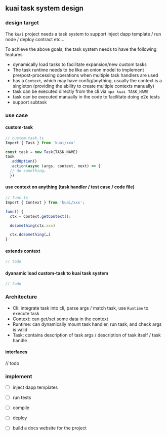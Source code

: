 ## kuai task system design

### design target
The `kuai` project needs a task system to support inject dapp template / run node / deploy contract etc...

To achieve the above goals, the task system needs to have the following features
 - dynamically load tasks to facilitate expansion/new custom tasks
 - The task runtime needs to be like an onion model to implement pre/post-processing operations when multiple task handlers are used
 - has a `Context`, which may have config/anything, usually the context is a singleton (providing the ability to create multiple contexts manually)
 - task can be executed directly from the cli via `npx kuai TASK_NAME`
 - task can be executed manually in the code to facilitate doing e2e tests
 - support subtask

### use case

#### custom-task
```ts
// custom-task.ts
Import { Task } from 'kuai/xxx'

const task = new Task(TASK_NAME)
task
  .addOption()
  .action(async (args, context, next) => {
  // do something…
  })
```

#### use context on anything (task handler / test case / code file)
```ts
// func.ts
Import { Context } from 'kuai/xxx';

func() {
  ctx = Context.getContext();

  dosomething(ctx.xxx)

  ctx.doSomething(…)
}
```

#### extends context
```ts
// todo
```


#### dyanamic load custom-task to kuai task system
``` ts
// todo
```

### Architecture
 - Cli: integrate task into cli, parse args / match task, use `Runtime` to execute task
 - Context: can get/set some data in the context
 - Runtime: can dynamically mount task handler, run task, and check args is valid
 - Task: contains description of task args / description of task itself / task handle

#### interfaces
// todo

### implement

 - [ ] inject dapp templates
 - [ ] run tests
 - [ ] compile
 - [ ] deploy
 - [ ] build a docs website for the project


